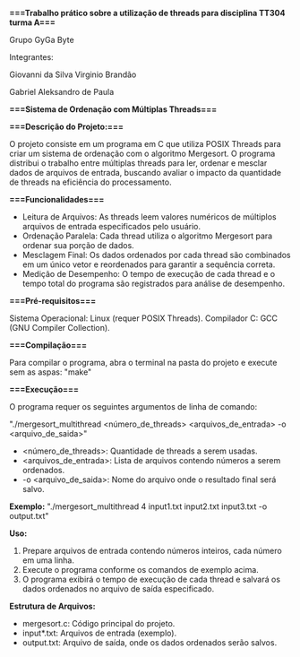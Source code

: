 **===Trabalho prático sobre a utilização de threads para disciplina TT304 turma A===**

Grupo GyGa Byte

Integrantes:

Giovanni da Silva Virginio Brandão

Gabriel Aleksandro de Paula


**===Sistema de Ordenação com Múltiplas Threads===**

**===Descrição do Projeto:===**

O projeto consiste em um programa em C que utiliza POSIX Threads para criar um sistema de ordenação com o algoritmo Mergesort. O programa distribui o trabalho entre múltiplas threads para ler, ordenar e mesclar dados de arquivos de entrada, buscando avaliar o impacto da quantidade de threads na eficiência do processamento.

**===Funcionalidades===**

* Leitura de Arquivos: As threads leem valores numéricos de múltiplos arquivos de entrada especificados pelo usuário.
* Ordenação Paralela: Cada thread utiliza o algoritmo Mergesort para ordenar sua porção de dados.
* Mesclagem Final: Os dados ordenados por cada thread são combinados em um único vetor e reordenados para garantir a sequência correta.
* Medição de Desempenho: O tempo de execução de cada thread e o tempo total do programa são registrados para análise de desempenho.

**===Pré-requisitos===**

Sistema Operacional: Linux (requer POSIX Threads).
Compilador C: GCC (GNU Compiler Collection).

**===Compilação===**

Para compilar o programa, abra o terminal na pasta do projeto e execute sem as aspas:
"make"

**===Execução===**

O programa requer os seguintes argumentos de linha de comando:

"./mergesort_multithread <número_de_threads> <arquivos_de_entrada> -o <arquivo_de_saida>"

* <número_de_threads>: Quantidade de threads a serem usadas.
* <arquivos_de_entrada>: Lista de arquivos contendo números a serem ordenados.
* -o <arquivo_de_saida>: Nome do arquivo onde o resultado final será salvo.

**Exemplo:**
"./mergesort_multithread 4 input1.txt input2.txt input3.txt -o output.txt"

**Uso:**
1. Prepare arquivos de entrada contendo números inteiros, cada número em uma linha.
2. Execute o programa conforme os comandos de exemplo acima.
3. O programa exibirá o tempo de execução de cada thread e salvará os dados ordenados no arquivo de saída especificado.

**Estrutura de Arquivos:**
* mergesort.c: Código principal do projeto.
* input*.txt: Arquivos de entrada (exemplo).
* output.txt: Arquivo de saída, onde os dados ordenados serão salvos.
